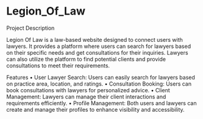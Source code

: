 # Legion_Of_Law

Project Description

Legion Of Law is a law-based website designed to connect users with lawyers. It provides a platform where users can search for lawyers based on their specific needs and get consultations for their inquiries. Lawyers can also utilize the platform to find potential clients and provide consultations to meet their requirements.

Features
•	User Lawyer Search: Users can easily search for lawyers based on practice area, location, and ratings.
•	Consultation Booking: Users can book consultations with lawyers for personalized advice.
•	Client Management: Lawyers can manage their client interactions and requirements efficiently.
•	Profile Management: Both users and lawyers can create and manage their profiles to enhance visibility and accessibility.

